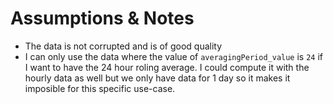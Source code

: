 # Assumptions & Notes

* The data is not corrupted and is of good quality
* I can only use the data where the value of `averagingPeriod_value` is `24`  if I want to have the 24 hour roling average. I could compute it with the hourly data as well but we only have data for 1 day so it makes it imposible for this specific use-case.
